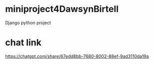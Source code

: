 # miniproject4DawsynBirtell
Django python project


# chat link 
https://chatgpt.com/share/67edd8bb-7680-8002-88ef-9ad3110da19a